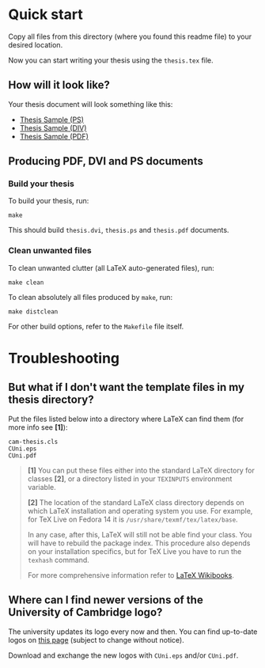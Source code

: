 # Quick start

Copy all files from this directory (where you found this readme file) to your
desired location.

Now you can start writing your thesis using the `thesis.tex` file.

## How will it look like?

Your thesis document will look something like this:

* [Thesis Sample (PS)](https://github.com/downloads/cambridge/thesis/thesis.ps)
* [Thesis Sample (DIV)](https://github.com/downloads/cambridge/thesis/thesis.div)
* [Thesis Sample (PDF)](https://github.com/downloads/cambridge/thesis/thesis.pdf)

## Producing PDF, DVI and PS documents

### Build your thesis

To build your thesis, run:

    make

This should build `thesis.dvi`, `thesis.ps` and `thesis.pdf` documents.

### Clean unwanted files

To clean unwanted clutter (all LaTeX auto-generated files), run:

    make clean

To clean absolutely all files produced by `make`, run:

    make distclean

For other build options, refer to the `Makefile` file itself.

# Troubleshooting

## But what if I don't want the template files in my thesis directory?

Put the files listed below into a directory where LaTeX can find them (for more
info see __[1]__):

    cam-thesis.cls
    CUni.eps
    CUni.pdf


> __[1]__ You can put these files either into the standard LaTeX directory for
> classes __[2]__, or a directory listed in your `TEXINPUTS` environment variable.
>
> __[2]__ The location of the standard LaTeX class directory depends on which LaTeX
> installation and operating system you use. For example, for TeX Live on Fedora
> 14 it is `/usr/share/texmf/tex/latex/base`.
>
> In any case, after this, LaTeX will still not be able find your class. You
> will have to rebuild the package index. This procedure also depends on your
> installation specifics, but for TeX Live you have to run the `texhash` command.
>
> For more comprehensive information refer to
> [LaTeX Wikibooks](http://en.wikibooks.org/wiki/LaTeX/Packages/Installing_Extra_Packages).

## Where can I find newer versions of the University of Cambridge logo?

The university updates its logo every now and then. You can find up-to-date
logos on [this page](http://www.admin.cam.ac.uk/offices/communications/services/logos/)
(subject to change without notice).

Download and exchange the new logos with `CUni.eps` and/or `CUni.pdf`.
